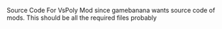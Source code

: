 Source Code For VsPoly Mod since gamebanana wants source code of mods.
This should be all the required files probably
